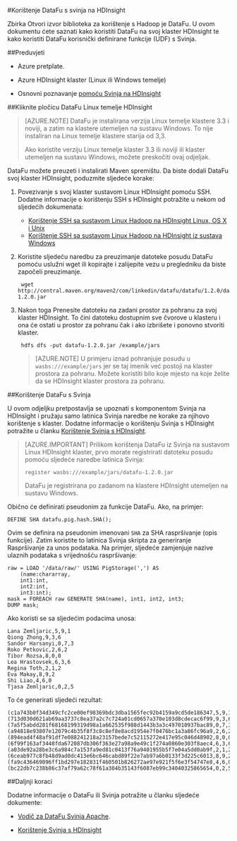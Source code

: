 <properties
pageTitle="Korištenje DataFu s Svinja na HDInsight"
description="Zbirka biblioteka za korištenje s Hadoop je DataFu. Saznajte kako možete koristiti DataFu s Svinja na svoj klaster HDInsight."
services="hdinsight"
documentationCenter=""
authors="Blackmist"
manager="jhubbard"
editor="cgronlun"/>

<tags
ms.service="hdinsight"
ms.devlang="na"
ms.topic="article"
ms.tgt_pltfrm="na"
ms.workload="big-data"
ms.date="08/23/2016"
ms.author="larryfr"/>

#<a name="use-datafu-with-pig-on-hdinsight"></a>Korištenje DataFu s svinja na HDInsight

Zbirka Otvori izvor biblioteka za korištenje s Hadoop je DataFu. U ovom dokumentu ćete saznati kako koristiti DataFu na svoj klaster HDInsight te kako koristiti DataFu korisnički definirane funkcije (UDF) s Svinja.

##<a name="prerequisites"></a>Preduvjeti

* Azure pretplate.

* Azure HDInsight klaster (Linux ili Windows temelje)

* Osnovni poznavanje [pomoću Svinja na HDInsight](hdinsight-use-pig.md)

##<a name="install-datafu-on-linux-based-hdinsight"></a>Kliknite pločicu DataFu Linux temelje HDInsight

> [AZURE.NOTE] DataFu je instalirana verzija Linux temelje klastere 3.3 i noviji, a zatim na klastere utemeljen na sustavu Windows. To nije instaliran na Linux temelje klastere starija od 3,3.
>
> Ako koristite verziju Linux temelje klaster 3.3 ili noviji ili klaster utemeljen na sustavu Windows, možete preskočiti ovaj odjeljak.

DataFu možete preuzeti i instalirati Maven spremištu. Da biste dodali DataFu svoj klaster HDInsight, poduzmite sljedeće korake:

1. Povezivanje s svoj klaster sustavom Linux HDInsight pomoću SSH. Dodatne informacije o korištenju SSH s HDInsight potražite u nekom od sljedećih dokumenata:

    * [Korištenje SSH sa sustavom Linux Hadoop na HDInsight Linux, OS X i Unix](hdinsight-hadoop-linux-use-ssh-unix.md)
    * [Korištenje SSH sa sustavom Linux Hadoop na HDInsight iz sustava Windows](hdinsight-hadoop-linux-use-ssh-unix.md)
    
2. Koristite sljedeću naredbu za preuzimanje datoteke posudu DataFu pomoću uslužni wget ili kopirajte i zalijepite vezu u pregledniku da biste započeli preuzimanje.

        wget http://central.maven.org/maven2/com/linkedin/datafu/datafu/1.2.0/datafu-1.2.0.jar

3. Nakon toga Prenesite datoteku na zadani prostor za pohranu za svoj klaster HDInsight. To čini datoteku dostupnim sve čvorove u klasteru i ona će ostati u prostor za pohranu čak i ako izbrišete i ponovno stvoriti klaster.

        hdfs dfs -put datafu-1.2.0.jar /example/jars
    
    > [AZURE.NOTE] U primjeru iznad pohranjuje posudu u `wasbs:///example/jars` jer se taj imenik već postoji na klaster prostora za pohranu. Možete koristiti bilo koje mjesto na koje želite da se HDInsight klaster prostora za pohranu.

##<a name="use-datafu-with-pig"></a>Korištenje DataFu s Svinja

U ovom odjeljku pretpostavlja se upoznati s komponentom Svinja na HDInsight i pružaju samo latinica Svinja naredbe ne korake za njihovo korištenje s klaster. Dodatne informacije o korištenju Svinja s HDInsight potražite u članku [Korištenje Svinja s HDInsight](hdinsight-use-pig.md).

> [AZURE.IMPORTANT] Prilikom korištenja DataFu iz Svinja na sustavom Linux HDInsight klaster, prvo morate registrirati datoteku posudu pomoću sljedeće naredbe latinica Svinja:
>
> ```register wasbs:///example/jars/datafu-1.2.0.jar```
>
> DataFu je registrirana po zadanom na klastere HDInsight utemeljen na sustavu Windows.

Obično će definirati pseudonim za funkcije DataFu. Ako, na primjer:

    DEFINE SHA datafu.pig.hash.SHA();
    
Ovim se definira na pseudonim imenovani `SHA` za SHA raspršivanje (opis funkcije). Zatim koristite to latinica Svinja skripta za generiranje Raspršivanje za unos podataka. Na primjer, sljedeće zamjenjuje nazive ulaznih podataka s vrijednošću raspršivanje:

    raw = LOAD '/data/raw/' USING PigStorage(',') AS  
        (name:chararray, 
        int1:int, 
        int2:int,
        int3:int); 
    mask = FOREACH raw GENERATE SHA(name), int1, int2, int3; 
    DUMP mask;

Ako koristi se sa sljedećim podacima unosa:

    Lana Zemljaric,5,9,1
    Qiong Zhong,9,3,6
    Sandor Harsanyi,0,7,3
    Roko Petkovic,2,6,2
    Tibor Rozsa,8,0,0
    Lea Hrastovsek,6,3,6
    Regina Toth,2,1,2
    Eva Makay,8,9,2
    Shi Liao,4,6,0
    Tjasa Zemljaric,0,2,5
    
To će generirati sljedeći rezultat:

    (c1a743b0f34d349cfc2ce00ef98369bdc3dba1565fec92b4159a9cd5de186347,5,9,1)
    (713d030d621ab69aa3737c8ea37a2c7c724a01cd0657a370e103d8cdecac6f99,9,3,6)
    (7a5f5abdd281f68168199319d98a1a662535f988d1443b3a3c497010937bac89,0,7,3)
    (a94818e93807e12079c4b35f8f3c8c8ef8e8acd1954e7f0476bc1a3a86fc96a9,2,6,2)
    (894ead4f48af91df7e088241218a23157bede7c52115272e417e95c046d48902,8,0,0)
    (6f99f163af3448fda672087db306f363e27a98a9e49c1f274a0860e303f8aec4,6,3,6)
    (a03de92a28be3c6a984c7a153fa9ed81c0413f76a9401955b5f7e04a5dd0ab9f,2,1,2)
    (6ceab977c8fb48d9ad0dc413e6bc646cabd89f22e7ab97a6b0133f3d225c6013,8,9,2)
    (fa9c436469096ff1bd297e182831f460501b826272ae97e921f5f6e3f54747e8,4,6,0)
    (bc22db7c238b86c37af79a62c78f61a304b35143f6087eb99c34040325865654,0,2,5)

##<a name="next-steps"></a>Daljnji koraci

Dodatne informacije o DataFu ili Svinja potražite u članku sljedeće dokumente:

* [Vodič za DataFu Svinja Apache](http://datafu.incubator.apache.org/docs/datafu/guide.html).

* [Korištenje Svinja s HDInsight](hdinsight-use-pig.md)
